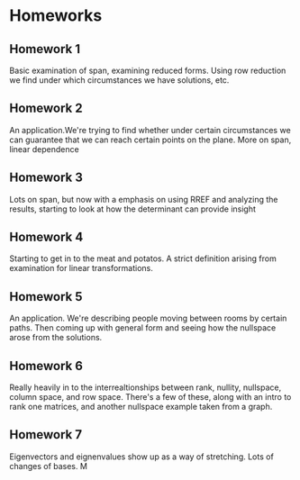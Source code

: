 # Homeworks
## Homework 1
Basic examination of span, examining reduced forms. Using row reduction we find under which circumstances we have solutions, etc.
## Homework 2
An application.We're trying to find whether under certain circumstances we can guarantee that we can reach certain points on the plane. More on span, linear dependence
## Homework 3
Lots on span, but now with a emphasis on using RREF and analyzing the results, starting to look at how the determinant can provide insight
## Homework 4
Starting to get in to the meat and potatos. A strict definition arising from examination for linear transformations.
## Homework 5
An application. We're describing people moving between rooms by certain paths. Then coming up with general form and seeing how the nullspace arose from the solutions.
## Homework 6
Really heavily in to the interrealtionships between rank, nullity, nullspace, column space, and row space. There's a few of these, along with an intro to rank one matrices, and another nullspace example taken from a graph.
## Homework 7
Eigenvectors and eignenvalues show up as a way of stretching. Lots of changes of bases. M
